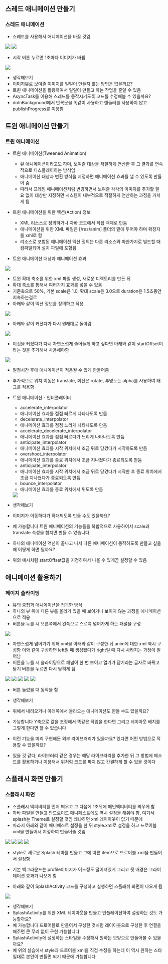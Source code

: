 ## 스레드 애니메이션 만들기
### 스레드 애니메이션
- 스레드를 사용해서 애니메이션을 바꿀 것임
<img src="https://user-images.githubusercontent.com/32586985/92986924-33202480-f4f9-11ea-9a69-69e1387bacc0.PNG">
<img src="https://user-images.githubusercontent.com/32586985/92986931-3adfc900-f4f9-11ea-8c89-dfa154dca3af.PNG">

- 시작 버튼 누르면 1초마다 이미지가 바뀜
<img src="https://user-images.githubusercontent.com/32586985/92986947-4a5f1200-f4f9-11ea-8925-285d295a5786.PNG">

- 생각해보기
- 이미지뷰로 보여줄 이미지를 일일이 만들지 않는 방법은 없을까요?
- 트윈 애니메이션을 활용하여서 일일이 만들고 하는 작업을 줄일 수 있음
- AsyncTask를 이용해 스레드를 동작시키도록 코드를 수정해볼 수 있을까요?
- doInBackground에서 반복문을 똑같이 사용하고 핸들러를 사용하지 않고 publishProgress를 이용함

## 트윈 애니메이션 만들기
### 트윈 애니메이션
- 트윈 애니메이션(Tweened Animation)
	- 뷰 애니메이션이라고도 하며, 보여줄 대상을 적절하게 연산한 후 그 결과를 연속적으로 디스플레이하는 방식임
	- 애니메이션 대상과 변환 방식을 지정하면 애니메이션 효과를 낼 수 있도록 만들어 줌
	- 따라서 프레임 애니메이션처럼 변경하면서 보여줄 각각의 이미지를 추가할 필요 없이 대상만 지정하면 시스템이 내부적으로 적절하게 연산하는 과정을 거치게 됨
- 트윈 애니메이션을 위한 액션(Action) 정보
	- XML 리소스로 정의하거나 자바 코드에서 직접 객체로 만듬
	- 애니메이션을 위한 XML 파일은 [/res/anim] 폴더의 밑에 두어야 하며 확장자를 xml로 함
	- 리소스로 포함된 애니메이션 액션 정의는 다른 리소스와 마찬가지로 빌드할 때 컴파일되어 설치 파일에 포함됨

- 트윈 애니메이션 대상과 애니메이션 효과
<img src="https://user-images.githubusercontent.com/32586985/92986968-737fa280-f4f9-11ea-9e5d-4d60d24ad7ff.PNG">

- 트윈 확대 축소를 위한 xml 파일 생성, 새로운 디렉토리를 만든 뒤
- 확대 축소를 통해서 여러가지 효과를 넣을 수 있음
- 기준축으로 50%, 기본 scale은 1.0, 확대 scale은 3.0으로 duration은 1.5초동안 지속하는걸로
- 아래와 같이 액션 정보를 정의하고 적용
<img src="https://user-images.githubusercontent.com/32586985/92986983-82feeb80-f4f9-11ea-8152-151dae8030ac.PNG">

- 아래와 같이 커졌다가 다시 원래대로 돌아감
<img src="https://user-images.githubusercontent.com/32586985/92986991-90b47100-f4f9-11ea-9f57-77532a4841f3.PNG">

- 이것을 커졌다가 다시 자연스럽게 줄어들게 하고 싶다면 아래와 같이 startOffset이라는 것을 추가해서 사용해야함
<img src="https://user-images.githubusercontent.com/32586985/92986996-9f9b2380-f4f9-11ea-8329-a1508d34b4dc.PNG">

- 일정시간 후에 애니메이션이 적용될 수 있게 만들어줌
- 추가적으로 위치 이동은 translate, 회전은 rotate, 투명도는 alpha를 사용하여 태그를 적용함

- 트윈 애니메이션 - 인터폴레이터
	- accelerate_interpolator
	- 애니메이션 효과를 점점 빠르게 나타나도록 만듬
	- decelerate_interpolator
	- 애니메이션 효과를 점점 느리게 나타나도록 만듬
	- accelerate_decelerate_interpolator
	- 애니메이션 효과를 점점 빠르다가 느리게 나타나도록 만듬
	- anticipate_interpolator
	- 애니메이션 효과를 시작 위치에서 조금 뒤로 당겼다가 시작하도록 만듬
	- overshoot_interpolator
	- 애니메이션 효과를 종료 위치에서 조금 지나쳤다가 종료되도록 만듬
	- anticipate_interpolator
	- 애니메이션 효과를 시작 위치에서 조금 뒤로 당겼다가 시작한 후 종료 위치에서 조금 지나쳤다가 종료되도록 만듬
	- bounce_interpolator
	- 애니메이션 효과를 종료 위치에서 튀도록 만듬
	<img src="https://user-images.githubusercontent.com/32586985/92987014-d1ac8580-f4f9-11ea-8aff-e9cda8224799.PNG">

- 생각해보기
- 이미지가 이동하다가 확대되도록 만들 수도 있을까요?
- 예 가능합니다 트윈 애니메이션의 기능들을 복합적으로 사용하여서 scale과 translate 속성을 합치면 만들 수 있습니다
- 하나의 애니메이션 액션이 끝나고 나서 다른 애니메이션이 동작하도록 만들고 싶을 때 어떻게 하면 될까요?
- 위의 예시처럼 startOffset값을 지정하여서 나올 수 있게끔 설정할 수 있음

## 애니메이션 활용하기
### 페이지 슬라이딩
- 뷰의 중첩과 애니메이션을 접목한 방식
- 하나의 뷰 위에 다른 뷰를 올라가 있을 때 보이거나 보이지 않는 과정을 애니메이션으로 적용
- 버튼을 누를 시 오른쪽에서 왼쪽으로 스르륵 넘어가게 하는 패널을 구성
<img src="https://user-images.githubusercontent.com/32586985/92987040-f0128100-f4f9-11ea-9c70-6946897e1126.PNG">

- 자연스럽게 넘어가기 위해 xml을 아래와 같이 구성한 뒤 anim에 대한 xml 역시 구성함 이와 같이 구성하면 left일 때 생성됐다가 right일 때 다시 사라지는 과정이 일어남
- 버튼을 누를 시 슬라이딩으로 패널이 한 번 보이고 열기가 닫기라는 글자로 바뀌고 닫기 버튼을 누르면 다시 닫히게 됨
<img src="https://user-images.githubusercontent.com/32586985/92987050-fe609d00-f4f9-11ea-82ac-5887271e79fb.PNG">
<img src="https://user-images.githubusercontent.com/32586985/92987054-06204180-f4fa-11ea-870d-2f5a969988ca.PNG">
<img src="https://user-images.githubusercontent.com/32586985/92987057-0d474f80-f4fa-11ea-984f-32b0de9f7ccd.PNG">
<img src="https://user-images.githubusercontent.com/32586985/92987067-159f8a80-f4fa-11ea-9392-c9286b124847.PNG">
<img src="https://user-images.githubusercontent.com/32586985/92987069-1e905c00-f4fa-11ea-9ded-52511430106d.PNG">

- 버튼 눌렀을 때 동작을 함

- 생각해보기
- 위에서 내려오거나 아래쪽에서 올라오는 애니메이션도 만들 수도 있을까요?
- 가능합니다 Y축으로 값을 조정해서 똑같은 작업을 한다면 그리고 레이아웃 배치를 그렇게 한다면 할 수 있습니다
- 이런 기능을 미리 구현해둔 외부 라이브러리가 있을까요? 있다면 어떤 방법으로 적용할 수 있을까요?
- 있을 것 같다, 라이브러리 같은 경우는 해당 라이브러리를 추가한 뒤 그 방법에 메소드를 활용하거나 이용해서 위처럼 코드를 짜지 않고 간결하게 할 수 있을 것이다

## 스플래시 화면 만들기
### 스플래시 화면
- 스플래시 액티비티를 먼저 띄우고 그 다음에 1초뒤에 메인액티비티를 띄우게 함
- 자바 파일을 만들고 안드로이드 매니페스트에도 역시 설정을 해줘야 함, 여기서 splash는 Theme로 설정할 것임 왜냐하면 xml 레이아웃이 없기 때문에
- 따라서 아래와 같이 매니페스트 설정을 한 뒤 style.xml로 설정을 하고 드로어블 xml을 만들어서 지정하여 만들어줄 것임
<img src="https://user-images.githubusercontent.com/32586985/92987086-4253a200-f4fa-11ea-83a6-fead65bc14e4.PNG">
<img src="https://user-images.githubusercontent.com/32586985/92987093-4a134680-f4fa-11ea-85a0-2483829fa8ea.PNG">
<img src="https://user-images.githubusercontent.com/32586985/92987097-57c8cc00-f4fa-11ea-9430-0ae883b7fbd6.PNG">
<img src="https://user-images.githubusercontent.com/32586985/92987101-5f887080-f4fa-11ea-88c1-8a8e22ec2eff.PNG">

- style로 새로운 Splash 테마를 만들고 그에 따른 item으로 드로어블 xml을 만들어서 설정함
- 기본 백그라운드는 profile이미지가 어느정도 떨어져있게 그리고 뒷 배경은 그라이데이션 효과가 나오게 함

- 아래와 같이 SplashActivity 코드를 구성하고 실행하면 스플래쉬 화면이 나오게 됨
<img src="https://user-images.githubusercontent.com/32586985/92987110-70d17d00-f4fa-11ea-92cc-4a93d39e6321.PNG">

- 생각해보기
- SplashActivity를 위한 XML 레이아웃을 만들고 인플레이션하여 설정하는 것도 가능할까요?
- 예 가능합니다 드로어블로 만들어서 구성한 것처럼 레이아웃으로 구성한 후 연결을 해주면 큰 무리 없이 구현 가능합니다
- SplashActivity에 설정하는 스타일을 수정해서 원하는 모양으로 만들어볼 수 있을까요?
- 예 위의 실습에서 style과 드로어블 xml을 직접 수정을 하는데 이 역시 원하는 스타일대로 본인이 만들면 되기 때문에 가능합니다